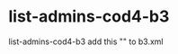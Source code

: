 # list-admins-cod4-b3
list-admins-cod4-b3
add this "<plugin name="listadmins" config="@b3/extplugins/conf/plugin_listadmins.xml"/>" to b3.xml
